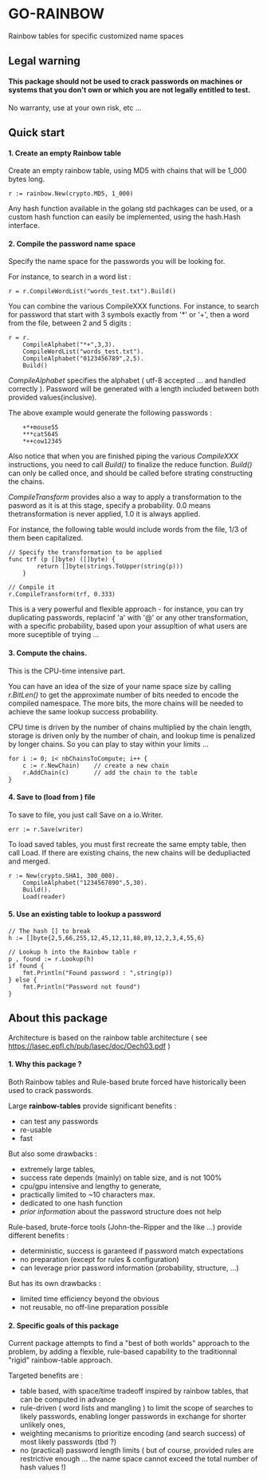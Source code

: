 
# GO-RAINBOW

Rainbow tables for specific customized name spaces

## Legal warning

#### This package should not be used to crack passwords on machines or systems that you don't own or which you are not legally entitled to test.
No warranty, use at your own risk, etc ...

## Quick start

#### 1. Create an empty Rainbow table

Create an empty rainbow table, using MD5 with chains that will be 1_000 bytes long.

````golang
r := rainbow.New(crypto.MD5, 1_000)
````

Any hash function available in the golang std pachkages can be used, or a custom hash function can easily be implemented, using the hash.Hash interface.

#### 2. Compile the password name space

Specify the name space for the passwords you will be looking for.

For instance, to search in a word list :
````golang
r = r.CompileWordList("words_test.txt").Build()
````

You can combine the various CompileXXX functions. For instance, to search for password that start with 3 symbols exactly from '*' or '+', then a word from the file, between 2 and 5 digits :
````golang
r = r.
    CompileAlphabet("*+",3,3).
    CompileWordList("words_test.txt").
    CompileAlphabet("0123456789",2,5).
    Build()
````
*CompileAlphabet* specifies the alphabet ( utf-8 accepted ... and handled correctly ). Password will be generated with a length included between both provided values(inclusive).

The above example would generate the following passwords :
````
    +*+mouse55
    ***cat5645
    *++cow12345
````

Also notice that when you are finished piping the various *CompileXXX* instructions, you need to call *Build()* to finalize the reduce function.
*Build()* can only be called once, and should be called before strating constructing the chains.

*CompileTransform* provides also a way to apply a transformation to the pasword as it is at this stage, specify a probability. 0.0 means thetransformation is never applied, 1.0 it is always applied.

For instance, the following table would include words from the file, 1/3 of them been capitalized.
````golang
// Specify the transformation to be applied
func trf (p []byte) ([]byte) {
		return []byte(strings.ToUpper(string(p)))
    }
    
// Compile it
r.CompileTransform(trf, 0.333)
````
This is a very powerful and flexible approach - for instance, you can try duplicating passwords, replacinf 'a' with '@' or any other transformation, 
with a specific probability, based upon your assupltion of what users are 
more suceptible of trying ...

#### 3. Compute the chains.

This is the CPU-time intensive part. 

You can have an idea of the size of your name space size by calling *r.BitLen()* to get the approximate number of bits needed to encode the compiled namespace. The more bits, the more chains will be needed to achieve the same lookup success probability. 

CPU time is driven by the number of chains multiplied by the chain length, storage is driven only by the number of chain, and lookup time is penalized by longer chains. So you can play to stay within your limits ...

````golang
for i := 0; i< nbChainsToCompute; i++ {
    c := r.NewChain)    // create a new chain
    r.AddChain(c)       // add the chain to the table
}
````

#### 4. Save to (load from ) file

To save to file, you just call Save on a io.Writer. 
````golang
err := r.Save(writer)
````
To load saved tables, you must first recreate the same empty table, then call Load. If there are existing chains, the new chains will be dedupliacted and merged.
````golang
r := New(crypto.SHA1, 300_000).
    CompileAlphabet("1234567890",5,30).
    Build().
    Load(reader)
````


#### 5. Use an existing table to lookup a password

````golang
// The hash [] to break
h := []byte{2,5,66,255,12,45,12,11,88,89,12,2,3,4,55,6}

// Lookup h into the Rainbow table r
p , found := r.Lookup(h)
if found {
    fmt.Println("Found password : ",string(p))
} else {
    fmt.Println("Password not found")
}
````

## About this package

Architecture is based on the rainbow table architecture ( see https://lasec.epfl.ch/pub/lasec/doc/Oech03.pdf )


#### 1. Why this package ?

Both Rainbow tables and Rule-based brute forced have historically been used to crack passwords. 

Large **rainbow-tables**  provide significant benefits :
* can test any passwords
* re-usable
* fast
  
But also some drawbacks : 
* extremely large tables,
* success rate depends (mainly) on table size, and is not 100%
* cpu/gpu intensive and lengthy to generate, 
* practically limited to ~10 characters max.
* dedicated to one hash function
* *prior information* about the password structure does not help

Rule-based, brute-force tools (John-the-Ripper and the like ...) provide different benefits :
* deterministic, success is garanteed if password match expectations
* no preparation (except for rules & configuration)
* can leverage prior password information (probability, structure, ...)

But has its own drawbacks :
* limited time efficiency beyond the obvious
* not reusable, no off-line preparation possible


#### 2. Specific goals of this package

Current package attempts to find a "best of both worlds" approach to the problem, by adding a flexible, rule-based capability to the traditionnal "rigid" rainbow-table approach. 

Targeted benefits are :
* table based, with space/time tradeoff inspired by rainbow tables, that can be computed in advance
* rule-driven ( word lists and mangling ) to limit the scope of searches to likely passwords, enabling longer passwords in exchange for shorter unlikely ones,
* weighting mecanisms to prioritize encoding (and search success) of most likely passwords (tbd ?)
* no (practical) password length limits ( but of course, provided rules are restrictive enough ... the name space cannot exceed the total number of hash values !)